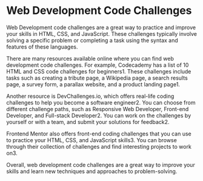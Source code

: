 # Web Development Code Challenges

Web Development code challenges are a great way to practice and improve your skills in HTML, CSS, and JavaScript. These challenges typically involve solving a specific problem or completing a task using the syntax and features of these languages.

There are many resources available online where you can find web development code challenges. For example, Codecademy has a list of 10 HTML and CSS code challenges for beginners1. These challenges include tasks such as creating a tribute page, a Wikipedia page, a search results page, a survey form, a parallax website, and a product landing page1.

Another resource is DevChallenges.io, which offers real-life coding challenges to help you become a software engineer2. You can choose from different challenge paths, such as Responsive Web Developer, Front-end Developer, and Full-stack Developer2. You can work on the challenges by yourself or with a team, and submit your solutions for feedback2.

Frontend Mentor also offers front-end coding challenges that you can use to practice your HTML, CSS, and JavaScript skills3. You can browse through their collection of challenges and find interesting projects to work on3.

Overall, web development code challenges are a great way to improve your skills and learn new techniques and approaches to problem-solving. 

